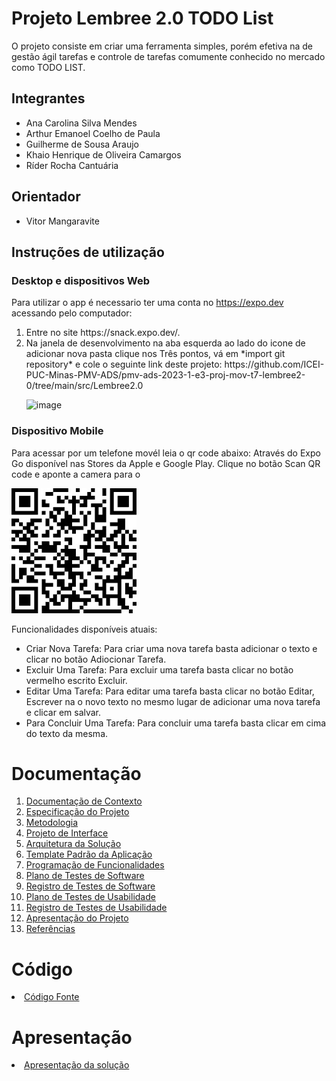 # Projeto Lembree 2.0 TODO List

O projeto consiste em criar uma ferramenta simples, porém efetiva na de gestão ágil tarefas e controle de tarefas comumente conhecido no mercado como TODO LIST.

## Integrantes

* Ana Carolina Silva Mendes
* Arthur Emanoel Coelho de Paula
* Guilherme de Sousa Araujo
* Khaio Henrique de Oliveira Camargos 
* Ríder Rocha Cantuária

## Orientador

* Vitor Mangaravite

## Instruções de utilização

### Desktop e dispositivos Web

Para utilizar o app é necessario ter uma conta no https://expo.dev acessando pelo computador:
<ol>
 <li>Entre no site https://snack.expo.dev/.</li>
 <li> 
  Na janela de desenvolvimento na aba esquerda ao lado do icone de adicionar nova pasta clique nos Três pontos, vá em *import git repository* e cole o seguinte link deste projeto:
  https://github.com/ICEI-PUC-Minas-PMV-ADS/pmv-ads-2023-1-e3-proj-mov-t7-lembree2-0/tree/main/src/Lembree2.0
  
  ![image](https://user-images.githubusercontent.com/96726225/236694890-35101b23-4787-4545-98ae-54e15528366b.png)
 </li>
</ol>

### Dispositivo Mobile

Para acessar por um telefone movél leia o qr code abaixo: Através do Expo Go disponível nas Stores da Apple e Google Play.
Clique no botão Scan QR code e aponte a camera para o 

![Descrição da imagem](src/IMG/qrcode.jpeg)

Funcionalidades disponíveis atuais:
* Criar Nova Tarefa: Para criar uma nova tarefa basta adicionar o texto e clicar no botão Adiocionar Tarefa.
* Excluir Uma Tarefa: Para excluir uma tarefa basta clicar no botão vermelho escrito Excluir.
* Editar Uma Tarefa: Para editar uma tarefa basta clicar no botão Editar, Escrever na o novo texto no mesmo lugar de adicionar uma nova tarefa e clicar em salvar.
* Para Concluir Uma Tarefa: Para concluir uma tarefa basta clicar em cima do texto da mesma.

# Documentação

<ol>
<li><a href="docs/01-Documentação de Contexto.md"> Documentação de Contexto</a></li>
<li><a href="docs/02-Especificação do Projeto.md"> Especificação do Projeto</a></li>
<li><a href="docs/03-Metodologia.md"> Metodologia</a></li>
<li><a href="docs/04-Projeto de Interface.md"> Projeto de Interface</a></li>
<li><a href="docs/05-Arquitetura da Solução.md"> Arquitetura da Solução</a></li>
<li><a href="docs/06-Template Padrão da Aplicação.md"> Template Padrão da Aplicação</a></li>
<li><a href="docs/07-Programação de Funcionalidades.md"> Programação de Funcionalidades</a></li>
<li><a href="docs/08-Plano de Testes de Software.md"> Plano de Testes de Software</a></li>
<li><a href="docs/09-Registro de Testes de Software.md"> Registro de Testes de Software</a></li>
<li><a href="docs/10-Plano de Testes de Usabilidade.md"> Plano de Testes de Usabilidade</a></li>
<li><a href="docs/11-Registro de Testes de Usabilidade.md"> Registro de Testes de Usabilidade</a></li>
<li><a href="docs/12-Apresentação do Projeto.md"> Apresentação do Projeto</a></li>
<li><a href="docs/13-Referências.md"> Referências</a></li>
</ol>

# Código

<li><a href="src"> Código Fonte</a></li>

# Apresentação

<li><a href="presentation/README.md"> Apresentação da solução</a></li>
